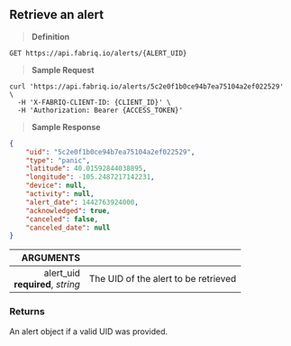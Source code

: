 ## Retrieve an alert

> **Definition**

```text
GET https://api.fabriq.io/alerts/{ALERT_UID}
```

> **Sample Request**

```shell
curl 'https://api.fabriq.io/alerts/5c2e0f1b0ce94b7ea75104a2ef022529'  \
  -H 'X-FABRIQ-CLIENT-ID: {CLIENT_ID}' \
  -H 'Authorization: Bearer {ACCESS_TOKEN}'
```

> **Sample Response**

```json
{
    "uid": "5c2e0f1b0ce94b7ea75104a2ef022529",
    "type": "panic",
    "latitude": 40.01592844038895,
    "longitude": -105.2487217142231,
    "device": null,
    "activity": null,
    "alert_date": 1442763924000,
    "acknowledged": true,
    "canceled": false,
    "canceled_date": null
}
```

ARGUMENTS  ||
---------: | -----------
alert_uid<br>**required**, *string*  | The UID of the alert to be retrieved


### Returns
An alert object if a valid UID was provided.
